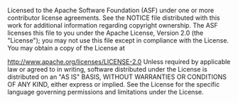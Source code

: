 
 Licensed to the Apache Software Foundation (ASF) under one or more
 contributor license agreements. See the NOTICE file distributed with this
 work for additional information regarding copyright ownership. The ASF
 licenses this file to you under the Apache License, Version 2.0 (the
 "License"); you may not use this file except in compliance with the License.
 You may obtain a copy of the License at
 
 http://www.apache.org/licenses/LICENSE-2.0
 Unless required by applicable law or agreed to in writing, software
 distributed under the License is distributed on an "AS IS" BASIS, WITHOUT
 WARRANTIES OR CONDITIONS OF ANY KIND, either express or implied. See the
 License for the specific language governing permissions and limitations under
 the License.
 
